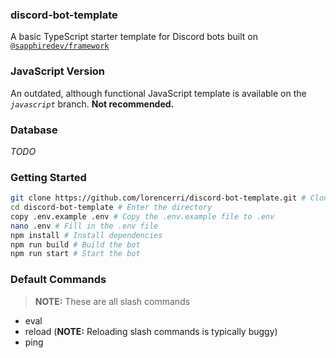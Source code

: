 ### discord-bot-template

A basic TypeScript starter template for Discord bots built on [`@sapphiredev/framework`](https://github.com/sapphiredev/framework)

### JavaScript Version

An outdated, although functional JavaScript template is available on the _`javascript`_ branch. **Not recommended.**

### Database

_TODO_

### Getting Started

```bash
git clone https://github.com/lorencerri/discord-bot-template.git # Clone the repo
cd discord-bot-template # Enter the directory
copy .env.example .env # Copy the .env.example file to .env
nano .env # Fill in the .env file
npm install # Install dependencies
npm run build # Build the bot
npm run start # Start the bot
```

### Default Commands

> **NOTE:** These are all slash commands

-   eval
-   reload (**NOTE:** Reloading slash commands is typically buggy)
-   ping
